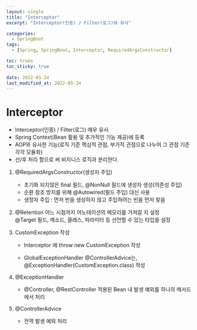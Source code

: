 ```yaml
---
layout: single
title: "Interceptor"
excerpt: "Interceptor(인증) / Filter(로그)와 유사"

categories:
  - SpringBoot
tags:
  - [Spring, SpringBoot, Interceptor, RequiredArgsConstructor]

toc: trues
toc_sticky: true
 
date: 2022-03-24
last_modified_at: 2022-03-24
---
```


# Interceptor

 - Interceptor(인증) / Filter(로그) 매우 유사
 - Spring Context(Bean 활용 및 추가적인 기능 제공)에 등록
 - AOP와 유사한 기능(로직 기준 핵심적 관점, 부가적 관점으로 나누어 그 관점 기준 각각 모듈화)
 - 선/후 처리 함으로 써 비지니스 로직과 분리한다.
1. @RequiredArgsConstructor(생성자 주입)
    - 초기화 되지않은 final 필드, @NonNull 필드에 생성자 생성(의존성 주입)
    - 순환 참조 방지를 위해 @Autowired(필드 주입) 대신 사용
    - 생정자 주입 : 먼저 빈을 생성하지 않고 주입하려는 빈을 먼저 찾음
2. @Retention 어느 시점까지 어노테이션의 메모리를 가져갈 지 설정  
   @Target 필드, 메소드, 클래스, 파라미터 등 선언할 수 있는 타입을 설정

3. CustomException 작성

    - Interceptor 에 throw new CustomException 작성

    - GlobalExceptionHandler @ControllerAdvice는, @ExceptionHandler(CustomException.class) 작성

4. @ExceptionHandler
    - @Controller, @RestController 적용된 Bean 내 발생 예외를 하나의 메서드에서 처리
5. @ControllerAdvice
    - 전역 발생 예외 처리
